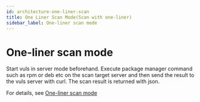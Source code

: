 ```yaml
---
id: architecture-one-liner-scan
title: One Liner Scan Mode(Scan with one-liner)
sidebar_label: One-liner scan mode
---
```


# One-liner scan mode

Start vuls in server mode beforehand. Execute package manager command such as rpm or deb etc on the scan target server and then send the result to the vuls server with curl. The scan result is returned with json.

For details, see [One-liner scan mode](usage-server.md)


